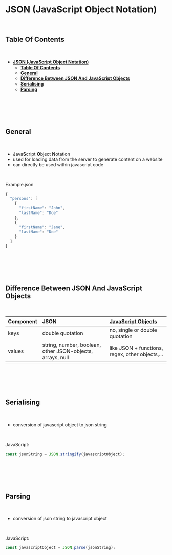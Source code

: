 # **JSON (JavaScript Object Notation)**

<br>

## **Table Of Contents**
<br>

- [**JSON (JavaScript Object Notation)**](#json-javascript-object-notation)
  - [**Table Of Contents**](#table-of-contents)
  - [**General**](#general)
  - [**Difference Between JSON And JavaScript Objects**](#difference-between-json-and-javascript-objects)
  - [**Serialising**](#serialising)
  - [**Parsing**](#parsing)

<br>
<br>
<br>
<br>

## **General**
<br>

* **J**ava**S**cript **O**bject **N**otation
* used for loading data from the server to generate content on a website
* can directly be used within javascript code

<br>

Example.json
```javascript
{
  "persons": [
    {
      "firstName": "John",
      "lastName": "Doe"
    },
    {
      "firstName": "Jane",
      "lastName": "Doe"
    }
  ]
}
```

<br>
<br>
<br>
<br>

## **Difference Between JSON And JavaScript Objects**
<br>

|Component|JSON                                                     |[JavaScript Objects](../../WebDevelopment/JavaScript/javascript_object.md)
|:--------|:--------------------------------------------------------|:-------------------------
|keys     |double quotation                                         |no, single or double quotation
|values   |string, number, boolean, other JSON-objects, arrays, null|like JSON + functions, regex, other objects,...

<br>
<br>
<br>
<br>

## **Serialising**
<br>

* conversion of javascript object to json string

<br>

JavaScript:
```javascript
const jsonString = JSON.stringify(javascriptObject);
```

<br>
<br>
<br>
<br>

## **Parsing**
<br>

* conversion of json string to javascript object

<br>

JavaScript:
```javascript
const javascriptObject = JSON.parse(jsonString);
```